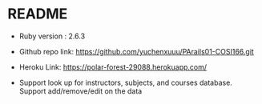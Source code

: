 # README

* Ruby version : 2.6.3
 
* Github repo link: https://github.com/yuchenxuuu/PArails01-COSI166.git

* Heroku Link:  https://polar-forest-29088.herokuapp.com/

* Support look up for instructors, subjects, and courses database. Support add/remove/edit on the data


